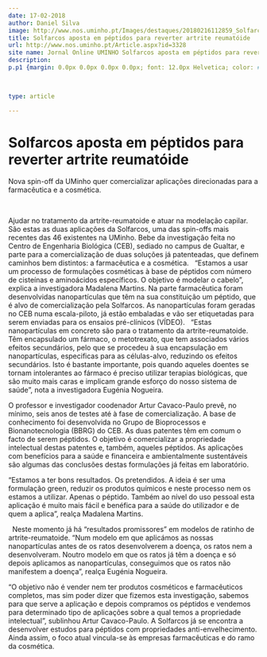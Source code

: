 ```yaml
---
date: 17-02-2018
author: Daniel Silva
image: http://www.nos.uminho.pt/Images/destaques/20180216112859_Solfarcos2a.jpg
title: Solfarcos aposta em péptidos para reverter artrite reumatóide
url: http://www.nos.uminho.pt/Article.aspx?id=3328
site name: Jornal Online UMINHO Solfarcos aposta em péptidos para reverter artrite reumatóide
description: 
p.p1 {margin: 0.0px 0.0px 0.0px 0.0px; font: 12.0px Helvetica; color: #454545}

 

type: article

---
```

# Solfarcos aposta em péptidos para reverter artrite reumatóide


  

Nova spin-off da UMinho quer comercializar aplicações direcionadas para a farmacêutica e a cosmética.

 

Ajudar no tratamento da artrite-reumatoide e atuar na modelação capilar. São estas as duas aplicações da Solfarcos, uma das spin-offs mais recentes das 46 existentes na UMinho. Bebe da investigação feita no Centro de Engenharia Biológica (CEB), sediado no campus de Gualtar, e parte para a comercialização de duas soluções já patenteadas, que definem caminhos bem distintos: a farmacêutica e a cosmética.
 
“Estamos a usar um processo de formulações cosméticas à base de péptidos com número de cisteínas e aminoácidos específicos. O objetivo é modelar o cabelo”, explica a investigadora Madalena Martins. Na parte farmacêutica foram desenvolvidas nanopartículas que têm na sua constituição um péptido, que é alvo de comercialização pela Solfarcos. As nanopartículas foram geradas no CEB numa escala-piloto, já estão embaladas e vão ser etiquetadas para serem enviadas para os ensaios pré-clínicos (VÍDEO).
 
“Estas nanopartículas em concreto são para o tratamento da artrite-reumatoide. Têm encapsulado um fármaco, o metotrexato, que tem associados vários efeitos secundários, pelo que se procedeu à sua encapsulação em nanopartículas, especificas para as células-alvo, reduzindo os efeitos secundários. Isto é bastante importante, pois quando aqueles doentes se tornam intolerantes ao fármaco é preciso utilizar terapias biológicas, que são muito mais caras e implicam grande esforço do nosso sistema de saúde”, nota a investigadora Eugénia Nogueira.

O professor e investigador coodenador Artur Cavaco-Paulo prevê, no mínimo, seis anos de testes até à fase de comercialização. A base de conhecimento foi desenvolvida no Grupo de Bioprocessos e Bionanotecnologia (BBRG) do CEB. As duas patentes têm em comum o facto de serem péptidos. O objetivo é comercializar a propriedade intelectual destas patentes e, também, aqueles péptidos. As aplicações com benefícios para a saúde e financeira e ambientalmente sustentáveis são algumas das conclusões destas formulações já feitas em laboratório.

“Estamos a ter bons resultados. Os pretendidos. A ideia é ser uma formulação green, reduzir os produtos químicos e neste processo nem os estamos a utilizar. Apenas o péptido. Também ao nível do uso pessoal esta aplicação é muito mais fácil e benéfica para a saúde do utilizador e de quem a aplica”, realça Madalena Martins.

 
Neste momento já há “resultados promissores” em modelos de ratinho de artrite-reumatoide. “Num modelo em que aplicámos as nossas nanopartículas antes de os ratos desenvolverem a doença, os ratos nem a desenvolveram. Noutro modelo em que os ratos já têm a doença e só depois aplicamos as nanopartículas, conseguimos que os ratos não manifestem a doença”, realça Eugénia Nogueira.

“O objetivo não é vender nem ter produtos cosméticos e farmacêuticos completos, mas sim poder dizer que fizemos esta investigação, sabemos para que serve a aplicação e depois compramos os péptidos e vendemos para determinado tipo de aplicações sobre a qual temos a propriedade intelectual”, sublinhou Artur Cavaco-Paulo. A Solfarcos já se encontra a desenvolver estudos para péptidos com propriedades anti-envelhecimento. Ainda assim, o foco atual vincula-se às empresas farmacêuticas e do ramo da cosmética.

